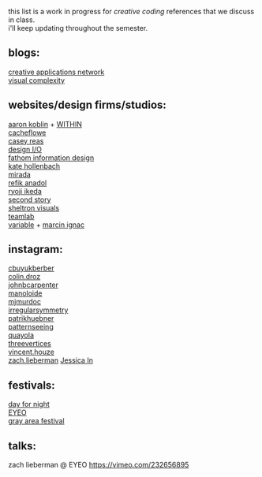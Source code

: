 this list is a work in progress for _creative coding_ references that we discuss in class.  
i'll keep updating throughout the semester.

## blogs:
[creative applications network](http://www.creativeapplications.net)  
[visual complexity](http://www.visualcomplexity.com/vc/)  
  
## websites/design firms/studios:  
[aaron koblin](http://www.aaronkoblin.com/) + [WITHIN](https://www.with.in/)   
[cacheflowe](http://cacheflowe.com)  
[casey reas](http://reas.com)  
[design I/O](http://design-io.com)  
[fathom information design](http://fathom.info)  
[kate hollenbach](http://www.katehollenbach.com/)  
[mirada](http://mirada.com/pages/work/digital-experiential)  
[refik anadol](http://www.refikanadol.com)  
[ryoji ikeda](http://www.ryojiikeda.com/project/micro_macro/)  
[second story](http://secondstory.com)  
[sheltron visuals](http://nshelton.github.io)  
[teamlab](http://www.teamlab.art)  
[variable](http://variable.io) + [marcin ignac](http://marcinignac.com/projects/cindermedusae/)  
  
## instagram:  
[cbuyukberber](http://www.instagram.com/cbuyukberber/)  
[colin.droz](http://www.instagram.com/colin.droz/)  
[johnbcarpenter](http://www.instagram.com/johnbcarpenter/)  
[manoloide](http://www.instagram.com/manoloide/)  
[mjmurdoc](http://www.instagram.com/mjmurdoc/)  
[irregularsymmetry](http://www.instagram.com/irregularsymmetry/)  
[patrikhuebner](http://www.instagram.com/patrikhuebner/)  
[patternseeing](http://www.instagram.com/patternseeing/)  
[quayola](http://www.instagram.com/quayola/)  
[threevertices](http://www.instagram.com/threevertices/)  
[vincent.houze](http://www.instagram.com/vincent.houze/)  
[zach.lieberman](http://www.instagram.com/zach.lieberman/)
[Jessica In](https://www.instagram.com/shedrawswithcode/)
  
## festivals:  
[day for night](http://dayfornight.io)  
[EYEO](http://eyeofestival.com)  
[gray area festival](http://grayareafestival.io)  

## talks:
zach lieberman @ EYEO https://vimeo.com/232656895
